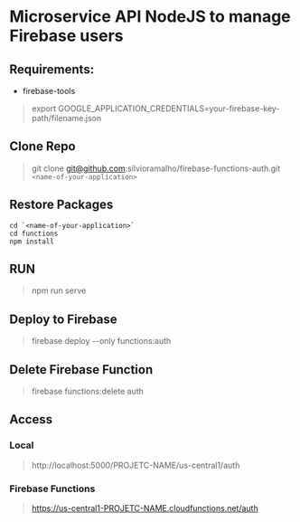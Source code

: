 # Microservice API NodeJS to manage Firebase users


## Requirements:

* firebase-tools

> export GOOGLE_APPLICATION_CREDENTIALS=your-firebase-key-path/filename.json

## Clone Repo

> git clone git@github.com:silvioramalho/firebase-functions-auth.git `<name-of-your-application>`

## Restore Packages

```
cd `<name-of-your-application>`
cd functions
npm install
```

## RUN

> npm run serve


## Deploy to Firebase

> firebase deploy --only functions:auth

## Delete Firebase Function

> firebase functions:delete auth

## Access

### Local

> http://localhost:5000/PROJETC-NAME/us-central1/auth

### Firebase Functions

> https://us-central1-PROJETC-NAME.cloudfunctions.net/auth

